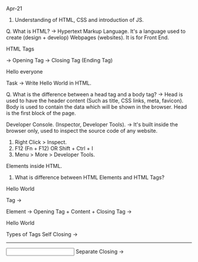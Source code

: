 Apr-21

1. Understanding of HTML, CSS and introduction of JS.

Q. What is HTML?
-> Hypertext Markup Language. It's a language used to create (design + develop) Webpages (websites). It is for Front End.

HTML Tags
<html> -> Opening Tag
</html> -> Closing Tag (Ending Tag)
<p>Hello everyone</p>


Task -> Write Hello World in HTML.

Q. What is the difference between a head tag and a body tag?
-> Head is used to have the header content (Such as title, CSS links, meta, favicon). Body is used to contain the data which will be shown in the browser. Head is the first block of the page.


Developer Console. (Inspector, Developer Tools).
-> It's built inside the browser only, used to inspect the source code of any website.
1. Right Click > Inspect.
2. F12 (Fn + F12) OR Shift + Ctrl + I
3. Menu > More > Developer Tools.

Elements inside HTML.

1. What is difference between HTML Elements and HTML Tags?

<p>Hello World</p>
Tag -> <p>
Element -> Opening Tag + Content + Closing Tag -> <p>Hello World</p>

Types of Tags
Self Closing -> <br /> <img /> <hr /> <input />
Separate Closing -> <head></head> <body></body> <b></b> <i></i> <div></div> <span></span> <script>

a. Paragraph tag <p> -> Regular text display.
b. Heading tag <h1> to <h6> -> Used to show the heading (h1 is biggest, h6 is smallest).
c. division tag <div> -> Used to divide the content of the webpage into different parts.
d. Table tag <table> -> Used to show the data in a structured way (in terms of rows and columns, like a matrix).

thead -> Header of the table.
tbody -> Body of the table.
tfoot -> Footer of the table.

tr -> Creates a new ROW.
th -> Put a cell in the header.
td -> Put a cell in the regular body/footer.

input tag -> Used to take input from the user.
input types:

text
color
number

Documentation -> https://developer.mozilla.org/en-US/docs/Web/HTML/Element/input

Website -> https://developer.mozilla.org

Assignment
Try to build your own webpage.
It can include things like
-> Your name
-> Your profile picture
-> Education background (Marks maybe?)
-> Personal Background
-> Phone Number / Email

Further Reading
-> https://colorhunt.co
-> https://www.lambdatest.com/blog/how-to-use-css-breakpoints-for-responsive-design/


---
# Apr-22

Q. What is CSS?
-> Cascading Style Sheet is used to style the webpages and websites. (Look and feel).

Ref -> https://developer.mozilla.org/en-US/docs/Web/CSS

Task in hand for today:
-> Building a College Admission Form using HTML and CSS.

-> Name
-> Phone Number
-> Email
-> Date of Birth
-> Address
-> Parents Name (Father and Mother)
-> Class 10th Marks and Class 12th Marks
-> School Name (12th)
-> Gender
-> Guardian Name
-> Guardian Phone Number
-> Interests




Feedback (Idea)

Live Server
-> It will AUTO refresh the browser.
-> Makes development easy.

- Comments
-> These are part of the code which the computer will not execute but they are helpful for human understanding.

- placeholder
-> Used as a helper text to tell which input we are expecting.

- CSS Selector?
-> Like a set of rules. Any element which matches this rule, will get the style applied. (Selects the element, based on some certain conditions).

Tag Type Selector -> Select based on the tag.
Class Selector -> Select by the class.

Assignment:
-> Change the stye a bit more
-> Font
-> Size
-> Background Color / image
-> Pseudo properties -> Hover, animation.

Custom Font -> https://fonts.google.com/



# Apr 23

-> Intro to JS
-> Variables
-> Data types
-> Functions
-> Object and Arrays
-> promises and fetch.
-> Intro to react.


Download -> Node JS -> https://nodejs.org/en/download/


Q. What is Javascript?
-> Java NOT EQUAL TO Javascript.
-> It is a programming language used to add functionality to any website or webpage.

Output in JS
-> console.log("Hello World!");

Q. What are variables?
-> Variables are containers to store some data. This data can change in the future as well.

Q. What is the container where I can assign once and never update?
-> constant -> It does not change.

How to do these in JS.
-> let <variable_name> = <value>
-> const <constant_name> = <value>


const college_name = "KITS";
console.log("Hello");
console.log(college_name);

Datatypes in JS
-> number
-> strings
-> boolean
-> arrays and objects

Further Reading -> https://developer.mozilla.org/en-US/docs/Web/JavaScript/Data_structures

Q. Taking an input.
prompt("Hint")

Q. functions in JS

function <function_name> (<parameters>) {
  //The set of instructions
}

//Better
const <function_name> = (<parameter>) => {
 return <value>
}


Q. What is the difference between an argument and a parameter?

-> parameters are given in the function definition. Argument is in the function invocation. (When we call the function, we pass the arguments.)
-> When we write a function definition, we take the parameters.


Creating a simple react application

> npx create-react-app hello-react

After installation is done.

> cd hello-react (cd <project-name>)
> npm start

> localhost:3000

React is maintained by Facebook.
React has a good community.
React is lightweight (Not much code by default). (easy to get started).
React is popular.


Assignment
-> Migrate your form which we made yesterday from HTML to the React App.

# Apr-30-2022

1. More Concepts of React.

Components:
Its a collection of HTML elements with some JS.
It is reusable.

Functional Components.

//Shortcut for component -> rafce.
//Boilerplate for all the component:

import React from 'react'

const Homepage = () => {
  return (
    <div>Homepage</div>
  )
}

export default Homepage

Extension for React Shortcut - https://marketplace.visualstudio.com/items?itemName=dsznajder.es7-react-js-snippets

JSX -> JavaScript + XML (In react, we use JavaScript + HTML)

Task -> Create an application to get the list of users from reqres and show in the frontend.

React Hooks -> They give additional functionality to the React Applications. They let you manage states and props easily.

Assignment:
Chage the li and use table.
Currently, we are showing a LIST of all the users.
Task is to change it and show th TABLE with the following information.

index, Profile Picture, First name, Last Name, Email


# May-02, 2022

Backend (NodeJS and how to write APIs).

NodeJS - An environment where we can run JS code without the need of a browser.

express - This is used to send the data from the backend. This data can be fetched by the fetch function in the frontend.

nodemon - Backend Equivalent to the Live Server for frontend.

NPM - Node Package Manager -> Used to manage the additionally installed packages.

To get started with backend,
1. `npm init`
2. `npm install express`
3. `npm install nodemon --save-dev`

To use nodemon, go to package.json file and inside scripts, write:
"dev": "nodemon ./index.js",

To start the server, use command `npm run dev`

Q. What is API?
-> Application Programming Interface -> It is a way (interface) using which two pieces of software can communicate with each other.

Query Parameter -> ?key=value&another_key=anothervalue
// ?num1=10&num2=30;


HTTP Request Methods:
1. Difference between GET and POST and where to use what?
-> When you want to get some data from the server/backend. GET.
-> When you want to SEND some data from the browser to the server/backend. POST.

Install CORS -> CORS allow to tell which frontend can access your backend API.
-> `npm install cors`

CORS -> Cross Origin Resource Sharing.
frontend -> localhost:3000
backend  -> localhost:8080

# May-04
-> Create the Project with boilerplate code.
-> CORS.
-> Wireframing -> The process of designing the website's frontend. Sketch / Drawing of how the website should look like.
-> Start with the Frotend app.


# May-05
-> Introduce Database, what is Database? What does it do? Why is it needed? Different Database Management Systems.

-> Database -> A DB is a collection of organized data. The purpose is to store and retrieve that data easily. Manage that data easily.
-> Why do we need a DB? To store some data which can be later retrieved. To organize, structure and give any relation between the various pieces of information.
DBMS -> Database Management System. 
It is a piece of software which is used simply manage any database. Manage includes a lot of things, read and write (Create Read Update Delete, CRUD), validation, data typing, security (Authorization), backup, etc.

-> What are various DB Management Systems available?
-> MySQL, Postgres, SQLite, Oracle DB, MongoDB, Firestore, MicrosoftSQLServer


-> A (piece of) Software === Set of Programs
-> ACID / BASE in DBMS.

-> Introduce MongoDB.
-> It is one of the DB Management System. It is used as a NoSQL, it feels like a JSON database.
BSON - Read more if interested.

MongoDB benefits:
-> It is in JSON, that means lesser conversion.
-> It is dynamic, Non Structured.
-> Powerful query processing.
-> Easy to scale. (Cost efficient)

Q. Is MongoDB ACID Compliant?

-> Setup and installation. (Local as well as cloud).


-> Basic operation on Mongo DB. (Connecting the Admission form).
-> Connecting Admission Form, involving Backend and Frontend changes as well.
-> Make the functionality to show the list of all students.

Username: kits_username
Password: kits_password

mongoose


# May-06, 2022
-> React Router, basic setup and working of react router.
-> npm install react-router-dom@6
-> CSS -> display: block (Take the whole available width) and display: inline (Take only the width of the content inside).


# May-09, 2022
-> Make basic Create and Read operations on MongoDB.
-> Connect the Application Form so when I submit the data, it should reflect on the DB.
-> Connect the Student List so it should show all the submissions from the databse.
-> Showing more information about the student on the student detail page.